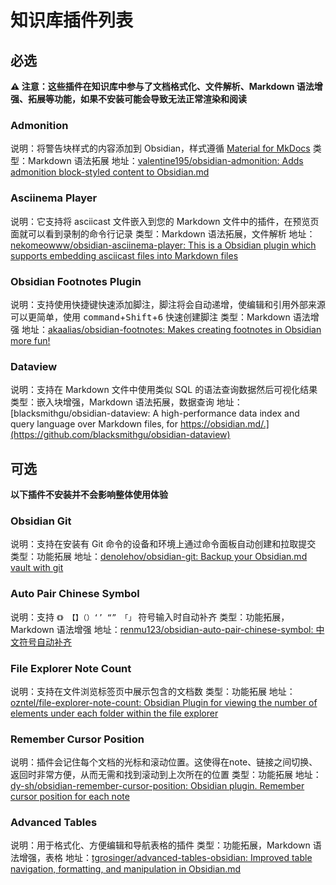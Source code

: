# 知识库插件列表

## 必选

**⚠️ 注意：这些插件在知识库中参与了文档格式化、文件解析、Markdown 语法增强、拓展等功能，如果不安装可能会导致无法正常渲染和阅读**

### Admonition

说明：将警告块样式的内容添加到 Obsidian，样式遵循 [Material for MkDocs](https://squidfunk.github.io/mkdocs-material/reference/admonitions/)
类型：Markdown 语法拓展
地址：[valentine195/obsidian-admonition: Adds admonition block-styled content to Obsidian.md](https://github.com/valentine195/obsidian-admonition)

### Asciinema Player

说明：它支持将 asciicast 文件嵌入到您的 Markdown 文件中的插件，在预览页面就可以看到录制的命令行记录
类型：Markdown 语法拓展，文件解析
地址：[nekomeowww/obsidian-asciinema-player: This is a Obsidian plugin which supports embedding asciicast files into Markdown files](https://github.com/nekomeowww/obsidian-asciinema-player)

### Obsidian Footnotes Plugin

说明：支持使用快捷键快速添加脚注，脚注将会自动递增，使编辑和引用外部来源可以更简单，使用 <kbd data-macos-keyboard-key="command">command</kbd>+<kbd>Shift</kbd>+<kbd>6</kbd> 快速创建脚注
类型：Markdown 语法增强
地址：[akaalias/obsidian-footnotes: Makes creating footnotes in Obsidian more fun!](https://github.com/akaalias/obsidian-footnotes)

### Dataview

说明：支持在 Markdown 文件中使用类似 SQL 的语法查询数据然后可视化结果
类型：嵌入块增强，Markdown 语法拓展，数据查询
地址：[blacksmithgu/obsidian-dataview: A high-performance data index and query language over Markdown files, for https://obsidian.md/.](https://github.com/blacksmithgu/obsidian-dataview)

## 可选

**以下插件不安装并不会影响整体使用体验**

### Obsidian Git

说明：支持在安装有 Git 命令的设备和环境上通过命令面板自动创建和拉取提交
类型：功能拓展
地址：[denolehov/obsidian-git: Backup your Obsidian.md vault with git](https://github.com/denolehov/obsidian-git)

### Auto Pair Chinese Symbol

说明：支持 `《》 【】（）‘’ “” 「」`  符号输入时自动补齐
类型：功能拓展，Markdown 语法增强
地址：[renmu123/obsidian-auto-pair-chinese-symbol: 中文符号自动补齐](https://github.com/renmu123/obsidian-auto-pair-chinese-symbol)

### File Explorer Note Count

说明：支持在文件浏览标签页中展示包含的文档数
类型：功能拓展
地址：[ozntel/file-explorer-note-count: Obsidian Plugin for viewing the number of elements under each folder within the file explorer](https://github.com/ozntel/file-explorer-note-count)

### Remember Cursor Position

说明：插件会记住每个文档的光标和滚动位置。这使得在note、链接之间切换、返回时非常方便，从而无需和找到滚动到上次所在的位置
类型：功能拓展
地址：[dy-sh/obsidian-remember-cursor-position: Obsidian plugin. Remember cursor position for each note](https://github.com/dy-sh/obsidian-remember-cursor-position)

### Advanced Tables

说明：用于格式化、方便编辑和导航表格的插件
类型：功能拓展，Markdown 语法增强，表格
地址：[tgrosinger/advanced-tables-obsidian: Improved table navigation, formatting, and manipulation in Obsidian.md](https://github.com/tgrosinger/advanced-tables-obsidian)
